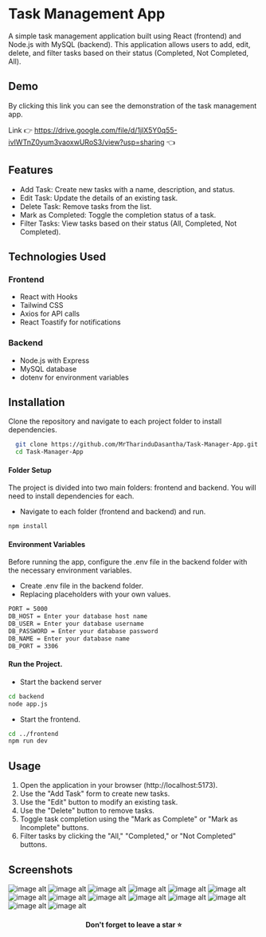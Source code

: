 # Task Management App

A simple task management application built using React (frontend) and Node.js with MySQL (backend). This application allows users to add, edit, delete, and filter tasks based on their status (Completed, Not Completed, All).


## Demo

By clicking this link you can see the demonstration of the task management app.

Link 👉 https://drive.google.com/file/d/1jlX5Y0q55-ivIWTnZ0yum3vaoxwURoS3/view?usp=sharing 👈


## Features

- Add Task: Create new tasks with a name, description, and status.
- Edit Task: Update the details of an existing task.
- Delete Task: Remove tasks from the list.
- Mark as Completed: Toggle the completion status of a task.
- Filter Tasks: View tasks based on their status (All, Completed, Not Completed).


## Technologies Used

### Frontend
- React with Hooks
- Tailwind CSS
- Axios for API calls
- React Toastify for notifications

### Backend
- Node.js with Express
- MySQL database
- dotenv for environment variables


## Installation

Clone the repository and navigate to each project folder to install dependencies.
```bash
  git clone https://github.com/MrTharinduDasantha/Task-Manager-App.git
  cd Task-Manager-App
```
#### Folder Setup
The project is divided into two main folders: frontend and backend. You will need to install dependencies for each.
- Navigate to each folder (frontend and backend) and run.
```bash
npm install
```
#### Environment Variables
Before running the app, configure the .env file in the backend folder with the necessary environment variables.
- Create .env file in the backend folder.
- Replacing placeholders with your own values.
```bash
PORT = 5000
DB_HOST = Enter your database host name
DB_USER = Enter your database username
DB_PASSWORD = Enter your database password
DB_NAME = Enter your database name
DB_PORT = 3306
```
#### Run the Project.
- Start the backend server
```bash
cd backend
node app.js
```
- Start the frontend.
```bash
cd ../frontend
npm run dev
```


## Usage
1. Open the application in your browser (http://localhost:5173).
2. Use the "Add Task" form to create new tasks.
3. Use the "Edit" button to modify an existing task.
4. Use the "Delete" button to remove tasks.
5. Toggle task completion using the "Mark as Complete" or "Mark as Incomplete" buttons.
6. Filter tasks by clicking the "All," "Completed," or "Not Completed" buttons.



## Screenshots

![image alt](https://github.com/MrTharinduDasantha/Full-Stack-Food-Ordering-App/blob/86a92fb0c288094d3893f2702fabb02e94073e90/Img%20-%201.png)
![image alt](https://github.com/MrTharinduDasantha/Full-Stack-Food-Ordering-App/blob/86a92fb0c288094d3893f2702fabb02e94073e90/Img%20-%202.png)
![image alt](https://github.com/MrTharinduDasantha/Full-Stack-Food-Ordering-App/blob/86a92fb0c288094d3893f2702fabb02e94073e90/Img%20-%203.png)
![image alt](https://github.com/MrTharinduDasantha/Full-Stack-Food-Ordering-App/blob/86a92fb0c288094d3893f2702fabb02e94073e90/Img%20-%204.png)
![image alt](https://github.com/MrTharinduDasantha/Full-Stack-Food-Ordering-App/blob/86a92fb0c288094d3893f2702fabb02e94073e90/Img%20-%205.png)
![image alt](https://github.com/MrTharinduDasantha/Full-Stack-Food-Ordering-App/blob/86a92fb0c288094d3893f2702fabb02e94073e90/Img%20-%206.png)
![image alt](https://github.com/MrTharinduDasantha/Full-Stack-Food-Ordering-App/blob/86a92fb0c288094d3893f2702fabb02e94073e90/Img%20-%207.png)
![image alt](https://github.com/MrTharinduDasantha/Full-Stack-Food-Ordering-App/blob/86a92fb0c288094d3893f2702fabb02e94073e90/Img%20-%208.png)
![image alt](https://github.com/MrTharinduDasantha/Full-Stack-Food-Ordering-App/blob/86a92fb0c288094d3893f2702fabb02e94073e90/Img%20-%209.png)
![image alt](https://github.com/MrTharinduDasantha/Full-Stack-Food-Ordering-App/blob/86a92fb0c288094d3893f2702fabb02e94073e90/Img%20-%2010.png)
![image alt](https://github.com/MrTharinduDasantha/Full-Stack-Food-Ordering-App/blob/86a92fb0c288094d3893f2702fabb02e94073e90/Img%20-%2011.png)
![image alt](https://github.com/MrTharinduDasantha/Full-Stack-Food-Ordering-App/blob/86a92fb0c288094d3893f2702fabb02e94073e90/Img%20-%2012.png)
![image alt](https://github.com/MrTharinduDasantha/Full-Stack-Food-Ordering-App/blob/86a92fb0c288094d3893f2702fabb02e94073e90/Img%20-%2013.png)
![image alt](https://github.com/MrTharinduDasantha/Full-Stack-Food-Ordering-App/blob/86a92fb0c288094d3893f2702fabb02e94073e90/Img%20-%2014.png)

<h4 align="center"> Don't forget to leave a star ⭐️ </h4>
